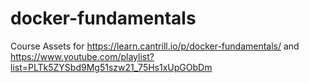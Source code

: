 # docker-fundamentals
Course Assets for https://learn.cantrill.io/p/docker-fundamentals/ and https://www.youtube.com/playlist?list=PLTk5ZYSbd9Mg51szw21_75Hs1xUpGObDm
